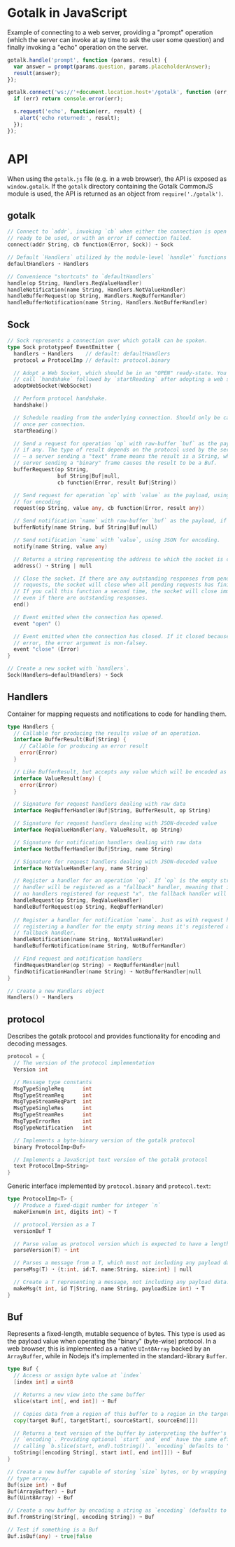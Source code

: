 # Gotalk in JavaScript

Example of connecting to a web server, providing a "prompt" operation (which the server can invoke at ay time to ask the user some question) and finally invoking a "echo" operation on the server.

```js
gotalk.handle('prompt', function (params, result) {
  var answer = prompt(params.question, params.placeholderAnswer);
  result(answer);
});

gotalk.connect('ws://'+document.location.host+'/gotalk', function (err, s) {
  if (err) return console.error(err);

  s.request('echo', function(err, result) {
    alert('echo returned:', result);
  });
});
```

# API

When using the `gotalk.js` file (e.g. in a web browser), the API is exposed as `window.gotalk`. If the `gotalk` directory containing the Gotalk CommonJS module is used, the API is returned as an object from `require('./gotalk')`.

## gotalk

```go
// Connect to `addr`, invoking `cb` when either the connection is open and
// ready to be used, or with an error if connection failed.
connect(addr String, cb function(Error, Sock)) ➝ Sock
```

```go
// Default `Handlers` utilized by the module-level `handle*` functions
defaultHandlers ➝ Handlers
```

```go
// Convenience "shortcuts" to `defaultHandlers`
handle(op String, Handlers.ReqValueHandler)
handleNotification(name String, Handlers.NotValueHandler)
handleBufferRequest(op String, Handlers.ReqBufferHandler)
handleBufferNotification(name String, Handlers.NotBufferHandler)
```

## Sock

```go
// Sock represents a connection over which gotalk can be spoken.
type Sock prototypeof EventEmitter {
  handlers ➝ Handlers    // default: defaultHandlers
  protocol ⇄ ProtocolImp // default: protocol.binary

  // Adopt a Web Socket, which should be in an "OPEN" ready-state. You need to
  // call `handshake` followed by `startReading` after adopting a web socket.
  adoptWebSocket(WebSocket)

  // Perform protocol handshake.
  handshake()

  // Schedule reading from the underlying connection. Should only be called
  // once per connection.
  startReading()

  // Send a request for operation `op` with raw-buffer `buf` as the payload,
  // if any. The type of result depends on the protocol used by the server
  // — a server sending a "text" frame means the result is a String, while a
  // server sending a "binary" frame causes the result to be a Buf.
  bufferRequest(op String,
                buf String|Buf|null,
                cb function(Error, result Buf|String))

  // Send request for operation `op` with `value` as the payload, using JSON
  // for encoding.
  request(op String, value any, cb function(Error, result any))

  // Send notification `name` with raw-buffer `buf` as the payload, if any.
  bufferNotify(name String, buf String|Buf|null)

  // Send notification `name` with `value`, using JSON for encoding.
  notify(name String, value any)

  // Returns a string representing the address to which the socket is connected.
  address() ➝ String | null

  // Close the socket. If there are any outstanding responses from pending
  // requests, the socket will close when all pending requests has finished.
  // If you call this function a second time, the socket will close immediately,
  // even if there are outstanding responses.
  end()

  // Event emitted when the connection has opened.
  event "open" ()

  // Event emitted when the connection has closed. If it closed because of an
  // error, the error argument is non-falsey.
  event "close" (Error)
}
```

```go
// Create a new socket with `handlers`.
Sock(Handlers=defaultHandlers) ➝ Sock
```

## Handlers

Container for mapping requests and notifications to code for handling them.

```go
type Handlers {
  // Callable for producing the results value of an operation.
  interface BufferResult(Buf|String) {
    // Callable for producing an error result
    error(Error)
  }

  // Like BufferResult, but accepts any value which will be encoded as JSON.
  interface ValueResult(any) {
    error(Error)
  }

  // Signature for request handlers dealing with raw data
  interface ReqBufferHandler(Buf|String, BufferResult, op String)

  // Signature for request handlers dealing with JSON-decoded value
  interface ReqValueHandler(any, ValueResult, op String)

  // Signature for notification handlers dealing with raw data
  interface NotBufferHandler(Buf|String, name String)

  // Signature for request handlers dealing with JSON-decoded value
  interface NotValueHandler(any, name String)

  // Register a handler for an operation `op`. If `op` is the empty string the
  // handler will be registered as a "fallback" handler, meaning that if there are
  // no handlers registered for request "x", the fallback handler will be invoked.
  handleRequest(op String, ReqValueHandler)
  handleBufferRequest(op String, ReqBufferHandler)
  
  // Register a handler for notification `name`. Just as with request handlers,
  // registering a handler for the empty string means it's registered as the
  // fallback handler.
  handleNotification(name String, NotValueHandler)
  handleBufferNotification(name String, NotBufferHandler)

  // Find request and notification handlers
  findRequestHandler(op String) ➝ ReqBufferHandler|null
  findNotificationHandler(name String) ➝ NotBufferHandler|null
}
```

```go
// Create a new Handlers object
Handlers() ➝ Handlers
```

## protocol

Describes the gotalk protocol and provides functionality for encoding and decoding messages.

```go
protocol = {
  // The version of the protocol implementation
  Version int

  // Message type constants
  MsgTypeSingleReq      int
  MsgTypeStreamReq      int
  MsgTypeStreamReqPart  int
  MsgTypeSingleRes      int
  MsgTypeStreamRes      int
  MsgTypeErrorRes       int
  MsgTypeNotification   int

  // Implements a byte-binary version of the gotalk protocol
  binary ProtocolImp<Buf>

  // Implements a JavaScript text version of the gotalk protocol
  text ProtocolImp<String>
}
```

Generic interface implemented by `protocol.binary` and `protocol.text`:

```go
type ProtocolImp<T> {
  // Produce a fixed-digit number for integer `n`
  makeFixnum(n int, digits int) ➝ T

  // protocol.Version as a T
  versionBuf T

  // Parse value as protocol version which is expected to have a length of 2.
  parseVersion(T) ➝ int

  // Parses a message from a T, which must not including any payload data.
  parseMsg(T) ➝ {t:int, id:T, name:String, size:int} | null

  // Create a T representing a message, not including any payload data.
  makeMsg(t int, id T|String, name String, payloadSize int) ➝ T
}
```

## Buf

Represents a fixed-length, mutable sequence of bytes. This type is used as the payload value when operating the "binary" (byte-wise) protocol. In a web browser, this is implemented as a native `UInt8Array` backed by an `ArrayBuffer`, while in Nodejs it's implemented in the standard-library `Buffer`.

```go
type Buf {
  // Access or assign byte value at `index`
  [index int] ⇄ uint8

  // Returns a new view into the same buffer
  slice(start int[, end int]) ➝ Buf

  // Copies data from a region of this buffer to a region in the target buffer.
  copy(target Buf[, targetStart[, sourceStart[, sourceEnd]]])

  // Returns a text version of the buffer by interpreting the buffer's bytes as
  // `encoding`. Providing optional `start` and `end` have the same effects as
  // calling `b.slice(start, end).toString()`. `encoding` defaults to "utf8".
  toString([encoding String[, start int[, end int]]]) ➝ Buf
}
```

```go
// Create a new buffer capable of storing `size` bytes, or by wrapping a native-
// type array.
Buf(size int) ➝ Buf
Buf(ArrayBuffer) ➝ Buf
Buf(Uint8Array) ➝ Buf

// Create a new buffer by encoding a string as `encoding` (defaults to "utf8".)
Buf.fromString(String[, encoding String]) ➝ Buf
```

```go
// Test if something is a Buf
Buf.isBuf(any) ➝ true|false
```
